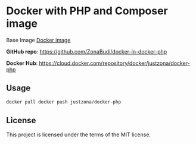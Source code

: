 
# Docker with PHP and Composer image

Base Image [Docker image](https://hub.docker.com/_/docker/)


**GitHub repo**: <https://github.com/ZonaBudi/docker-in-docker-php>

**Docker Hub**: <https://cloud.docker.com/repository/docker/justzona/docker-php>

## Usage

```bash
docker pull docker push justzona/docker-php
```

## License

This project is licensed under the terms of the MIT license.
